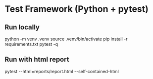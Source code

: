 # Test Framework (Python + pytest)

## Run locally
python -m venv .venv
source .venv/bin/activate
pip install -r requirements.txt
pytest -q

## Run with html report
pytest --html=reports/report.html --self-contained-html

